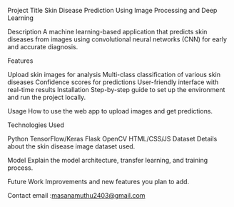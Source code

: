 Project Title
Skin Disease Prediction Using Image Processing and Deep Learning

Description
A machine learning-based application that predicts skin diseases from images using convolutional neural networks (CNN) for early and accurate diagnosis.

Features

Upload skin images for analysis
Multi-class classification of various skin diseases
Confidence scores for predictions
User-friendly interface with real-time results
Installation
Step-by-step guide to set up the environment and run the project locally.

Usage
How to use the web app to upload images and get predictions.

Technologies Used

Python
TensorFlow/Keras
Flask
OpenCV
HTML/CSS/JS
Dataset
Details about the skin disease image dataset used.

Model
Explain the model architecture, transfer learning, and training process.

Future Work
Improvements and new features you plan to add.

Contact
email :masanamuthu2403@gmail.com
